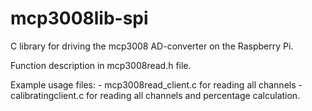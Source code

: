 mcp3008lib-spi
==============

C library for driving the mcp3008 AD-converter on the Raspberry Pi.

Function description in mcp3008read.h file.

Example usage files: - mcp3008read_client.c for reading all channels
                     - calibratingclient.c for reading all channels and percentage calculation.
